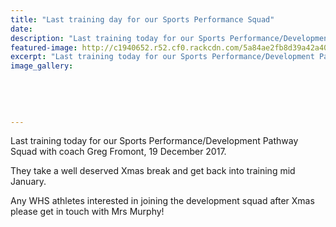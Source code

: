 ```yaml
---
title: "Last training day for our Sports Performance Squad"
date: 
description: "Last training today for our Sports Performance/Development Pathway Squad at WHS with coach Greg Fromont..."
featured-image: http://c1940652.r52.cf0.rackcdn.com/5a84ae2fb8d39a42a400062e/last-day-training-for-2017.jpg
excerpt: "Last training today for our Sports Performance/Development Pathway Squad at WHS with coach Greg Fromont."
image_gallery:
    
    
    
    
    
---
```


<p><span>Last training today for our Sports Performance/Development Pathway Squad with coach Greg Fromont, 19 December 2017.&nbsp;</span></p>
<p><span>They take a well deserved Xmas break and get back into training mid January.</span></p>
<p><span>Any WHS athletes interested in joining the development squad after Xmas please get in touch with Mrs Murphy!</span></p>

